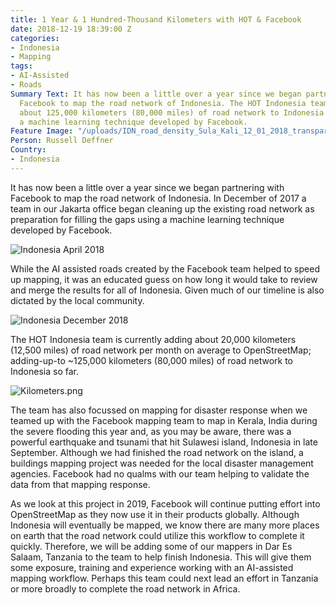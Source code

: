 ```yaml
---
title: 1 Year & 1 Hundred-Thousand Kilometers with HOT & Facebook
date: 2018-12-19 18:39:00 Z
categories:
- Indonesia
- Mapping
tags:
- AI-Assisted
- Roads
Summary Text: It has now been a little over a year since we began partnering with
  Facebook to map the road network of Indonesia. The HOT Indonesia team has added
  about 125,000 kilometers (80,000 miles) of road network to Indonesia so far using
  a machine learning technique developed by Facebook.
Feature Image: "/uploads/IDN_road_density_Sula_Kali_12_01_2018_transparent.png"
Person: Russell Deffner
Country:
- Indonesia
---
```


It has now been a little over a year since we began partnering with Facebook to map the road network of Indonesia. In December of 2017 a team in our Jakarta office began cleaning up the existing road network as preparation for filling the gaps using a machine learning technique developed by Facebook.

![Indonesia April 2018](/uploads/IndonesiaApril2018.png)

While the AI assisted roads created by the Facebook team helped to speed up mapping, it was an educated guess on how long it would take to review and merge the results for all of Indonesia. Given much of our timeline is also dictated by the local community.

![Indonesia December 2018](/uploads/IndonesiaDecember2018.png)

The HOT Indonesia team is currently adding about 20,000 kilometers (12,500 miles) of road network per month on average to OpenStreetMap; adding-up-to \~125,000 kilometers (80,000 miles) of road network to Indonesia so far.

![Kilometers.png](/uploads/Kilometers.png)

The team has also focussed on mapping for disaster response when we teamed up with the Facebook mapping team to map in Kerala, India during the severe flooding this year and, as you may be aware, there was a powerful earthquake and tsunami that hit Sulawesi island, Indonesia in late September. Although we had finished the road network on the island, a buildings mapping project was needed for the local disaster management agencies. Facebook had no qualms with our team helping to validate the data from that mapping response.

As we look at this project in 2019, Facebook will continue putting effort into OpenStreetMap as they now use it in their products globally. Although Indonesia will eventually be mapped, we know there are many more places on earth that the road network could utilize this workflow to complete it quickly. Therefore, we will be adding some of our mappers in Dar Es Salaam, Tanzania to the team to help finish Indonesia. This will give them some exposure, training and experience working with an AI-assisted mapping workflow. Perhaps this team could next lead an effort in Tanzania or more broadly to complete the road network in Africa.